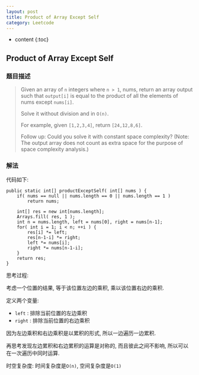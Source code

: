 ```yaml
---
layout: post
title: Product of Array Except Self
category: Leetcode
---
```


* content
{:toc}

## Product of Array Except Self

### 题目描述

> Given an array of `n` integers where `n > 1`, nums, return an array output such that `output[i]` is equal to the product of all the elements of nums except `nums[i]`.
> 
> Solve it without division and in `O(n)`.
> 
> For example, given `[1,2,3,4]`, return `[24,12,8,6]`.
> 
> Follow up:
> Could you solve it with constant space complexity? (Note: The output array does not count as extra space for the purpose of space complexity analysis.)

### 解法

代码如下:

    public static int[] productExceptSelf( int[] nums ) {
        if( nums == null || nums.length == 0 || nums.length == 1 )
            return nums;

        int[] res = new int[nums.length];
        Arrays.fill( res, 1 );
        int n = nums.length, left = nums[0], right = nums[n-1];
        for( int i = 1; i < n; ++i ) {
            res[i] *= left;
            res[n-1-i] *= right;
            left *= nums[i];
            right *= nums[n-1-i];
        }
        return res;
    }

思考过程: 

考虑一个位置的结果, 等于该位置左边的乘积, 乘以该位置右边的乘积.

定义两个变量:

* `left` : 排除当前位置的左边乘积
* `right` : 排除当前位置的右边乘积

因为左边乘积和右边乘积是以累积的形式, 所以一边遍历一边累积.

再思考发现左边累积和右边累积的运算是对称的, 而且彼此之间不影响, 所以可以在一次遍历中同时运算.

时空复杂度: 时间复杂度是`O(n)`, 空间复杂度是`O(1)`
